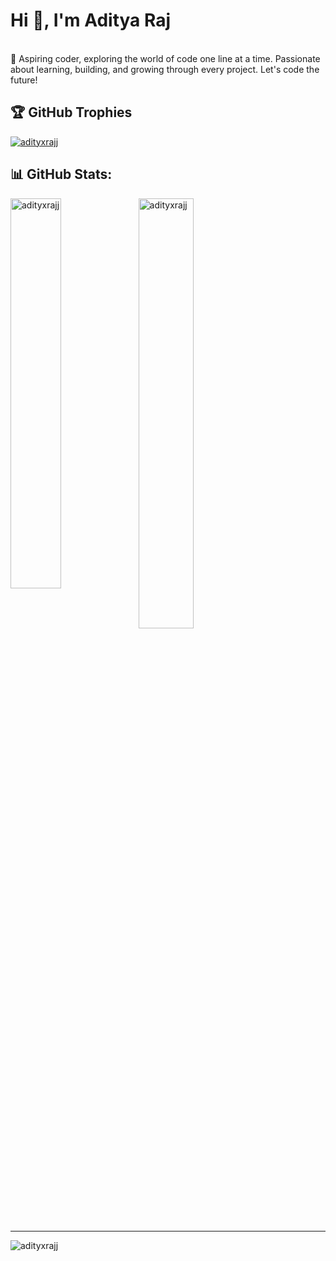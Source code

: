 # Hi 👋, I'm Aditya Raj
<br>🚀 Aspiring coder, exploring the world of code one line at a time. Passionate about learning, building, and growing through every project. Let's code the future! <br>

## 🏆 GitHub Trophies
<p align="left"><a href="https://github.com/ryo-ma/github-profile-trophy"><img src="https://github-profile-trophy.vercel.app/?username=adityxrajj" alt="adityxrajj" /></a> </p>

## 📊 GitHub Stats:
<p><img align="left" width="40%" src="https://github-readme-stats.vercel.app/api?username=adityxrajj&show_icons=true&locale=en" alt="adityxrajj" /></p>
<p><img align="centre" width="42%" src="https://github-readme-streak-stats.herokuapp.com/?user=adityxrajj&" alt="adityxrajj" /></p>

---
<p align="left"> <img src="https://komarev.com/ghpvc/?username=adityxrajj&label=Profile%20views&color=0e75b6&style=flat" alt="adityxrajj" /> </p>
